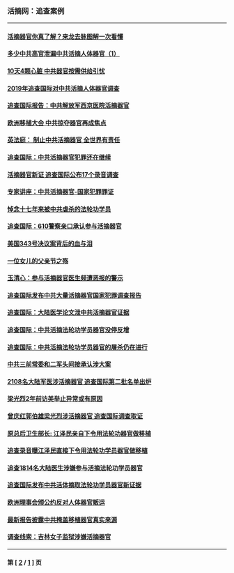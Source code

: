 ### 活摘网：追查案例
---
#### [活摘器官你真了解？来龙去脉图解一次看懂](../../pages/nf5880/n13013820.md?11240430) 
#### [多少中共高官泄漏中共活摘人体器官（1）](../../pages/nf5880/n12671234.md?11240430) 
#### [10天4颗心脏 中共器官按需供给引忧](../../pages/nf5880/n12326366.md?11240430) 
#### [2019年追查国际对中共活摘人体器官调查](../../pages/nf5880/n11917733.md?11240430) 
#### [追查国际报告：中共解放军西京医院活摘器官](../../pages/nf5880/n11838359.md?11240430) 
#### [欧洲移植大会 中共掠夺器官再成焦点](../../pages/nf5880/n11538883.md?11240430) 
#### [英法庭： 制止中共活摘器官 全世界有责任](../../pages/nf5880/n11330691.md?11240430) 
#### [追查国际：中共活摘器官犯罪还在继续](../../pages/nf5880/n11218301.md?11240430) 
#### [活摘器官新证 追查国际公布17个录音调查](../../pages/nf5880/n10897744.md?11240430) 
#### [专家讲座：中共活摘器官-国家犯罪罪证](../../pages/nf5880/n8828153.md?11240430) 
#### [悼念十七年来被中共虐杀的法轮功学员](../../pages/nf5880/n8124823.md?11240430) 
#### [追查国际：610警察亲口承认参与活摘器官](../../pages/nf5880/n8109067.md?11240430) 
#### [美国343号决议案背后的血与泪](../../pages/nf5880/n8020684.md?11240430) 
#### [一位女儿的父亲节之殇](../../pages/nf5880/n8014122.md?11240430) 
#### [玉清心：参与活摘器官医生频遭恶报的警示](../../pages/nf5880/n4637546.md?11240430) 
#### [追查国际发布中共大量活摘器官国家犯罪调查报告](../../pages/nf5880/n4613428.md?11240430) 
#### [追查国际：大陆医学论文泄中共活摘器官证据](../../pages/nf5880/n4608794.md?11240430) 
#### [追查国际：中共活摘法轮功学员器官没停反增](../../pages/nf5880/n4584075.md?11240430) 
#### [追查国际：中共活摘法轮功学员器官的屠杀仍在进行](../../pages/nf5880/n4299154.md?11240430) 
#### [中共三前常委和二军头间接承认涉大案](../../pages/nf5880/n4286244.md?11240430) 
#### [2108名大陆军医涉活摘器官 追查国际第二批名单出炉](../../pages/nf5880/n4284769.md?11240430) 
#### [梁光烈2年前访美举止异常或有原因](../../pages/nf5880/n4279686.md?11240430) 
#### [曾庆红郭伯雄梁光烈涉活摘器官 追查国际调查取证](../../pages/nf5880/n4278462.md?11240430) 
#### [原总后卫生部长: 江泽民亲自下令用法轮功器官做移植](../../pages/nf5880/n4263864.md?11240430) 
#### [追查录音曝江泽民直接下令用法轮功学员器官做移植](../../pages/nf5880/n4261268.md?11240430) 
#### [追查1814名大陆医生涉嫌参与活摘法轮功学员器官](../../pages/nf5880/n4259055.md?11240430) 
#### [追查国际发布中共活体摘取法轮功学员器官新证据](../../pages/nf5880/n4258255.md?11240430) 
#### [欧洲理事会颁公约反对人体器官贩运](../../pages/nf5880/n4206955.md?11240430) 
#### [最新报告披露中共掩盖移植器官真实来源](../../pages/nf5880/n4140084.md?11240430) 
#### [调查线索：吉林女子监狱涉嫌活摘器官](../../pages/nf5880/n4044366.md?11240430) 

---
#### 第 [ [2](./2.md?11240430) / [1](./1.md?11240430) ] 页
